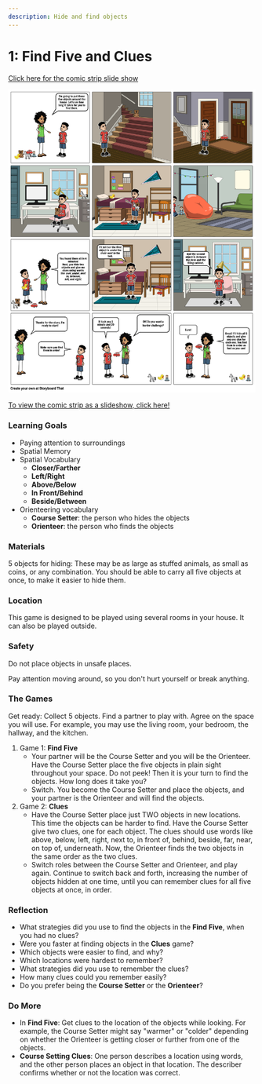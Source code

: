 ```yaml
---
description: Hide and find objects
---
```


# 1: Find Five and Clues

[Click here for the comic strip slide show](https://docs.google.com/presentation/d/e/2PACX-1vQT1O77fIcoe_69fhR2oOAE3xgFYCCRkHG_zBMooFgFRW416Da4RTRAM_17r6u2RjSfuMAXtcl5X_6V/pub?start=true&loop=false&delayms=5000)

![How to play &quot;Find Five&quot; and &quot;Clues&quot;](../.gitbook/assets/find-and-hide-highres-2.png)

[To view the comic strip as a slideshow, click here!](https://docs.google.com/presentation/d/e/2PACX-1vQT1O77fIcoe_69fhR2oOAE3xgFYCCRkHG_zBMooFgFRW416Da4RTRAM_17r6u2RjSfuMAXtcl5X_6V/pub?start=true&loop=false&delayms=5000)

### **Learning Goals**

* Paying attention to surroundings
* Spatial Memory
* Spatial Vocabulary
  * **Closer/Farther**
  * **Left/Right**
  * **Above/Below**
  * **In Front/Behind**
  * **Beside/Between**
* Orienteering vocabulary
  * **Course Setter**: the person who hides the objects
  * **Orienteer**: the person who finds the objects

### Materials

5 objects for hiding: These may be as large as stuffed animals, as small as coins, or any combination.  You should be able to carry all five objects at once, to make it easier to hide them.

### Location

This game is designed to be played using several rooms in your house. It can also be played outside.

### Safety

Do not place objects in unsafe places.  

Pay attention moving around, so you don't hurt yourself or break anything.

### The Games

Get ready: Collect 5 objects. Find a partner to play with. Agree on the space you will use. For example, you may use the living room, your bedroom, the hallway, and the kitchen. 

1. Game 1: **Find Five**
   * Your partner will be the Course Setter and you will be the Orienteer. Have the Course Setter place the five objects in plain sight throughout your space. Do not peek! Then it is your turn to find the objects. How long does it take you?
   * Switch. You become the Course Setter and place the objects, and your partner is the Orienteer and will find the objects.
2. Game 2: **Clues**
   * Have the Course Setter place just TWO objects in new locations. This time the objects can be harder to find. Have the Course Setter give two clues, one for each object. The clues should use words like above, below, left, right, next to, in front of, behind, beside, far, near, on top of, underneath. Now, the Orienteer finds the two objects in the same order as the two clues.
   * Switch roles between the Course Setter and Orienteer, and play again. Continue to switch back and forth, increasing the number of objects hidden at one time, until you can remember clues for all five objects at once, in order.

### Reflection

* What strategies did you use to find the objects in the **Find Five**, when you had no clues?
* Were you faster at finding objects in the **Clues** game?
* Which objects were easier to find, and why?
* Which locations were hardest to remember?
* What strategies did you use to remember the clues?
* How many clues could you remember easily?
* Do you prefer being the **Course Setter** or the **Orienteer**?

### Do More

* In **Find Five**: Get clues to the location of the objects while looking. For example, the Course Setter might say "warmer" or "colder" depending on whether the Orienteer is getting closer or further from one of the objects.
* **Course Setting Clues**: One person describes a location using words, and the other person places an object in that location. The describer confirms whether or not the location was correct.



